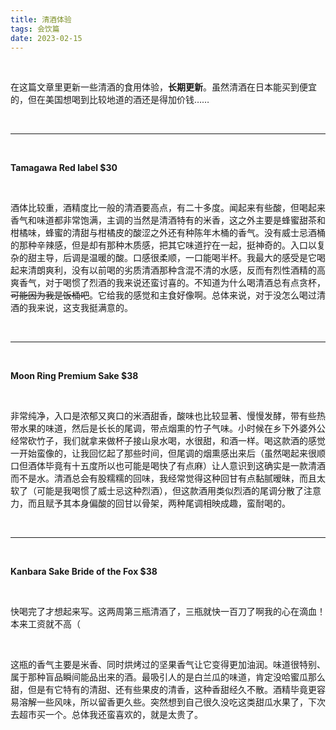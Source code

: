 ```yaml
---
title: 清酒体验
tags: 会饮篇
date: 2023-02-15
---
```




<br/>

在这篇文章里更新一些清酒的食用体验，**长期更新**。虽然清酒在日本能买到便宜的，但在美国想喝到比较地道的酒还是得加价钱……

<br/>

---

<br/>

**Tamagawa Red label $30**

<br/>

酒体比较重，酒精度比一般的清酒要高点，有二十多度。闻起来有些酸，但喝起来香气和味道都非常饱满，主调的当然是清酒特有的米香，这之外主要是蜂蜜甜茶和柑橘味，蜂蜜的清甜与柑橘皮的酸涩之外还有种陈年木桶的香气。没有威士忌酒桶的那种辛辣感，但是却有那种木质感，把其它味道拧在一起，挺神奇的。入口以复杂的甜主导，后调是温暖的酸。口感很柔顺，一口能喝半杯。我最大的感受是它喝起来清朗爽利，没有以前喝的劣质清酒那种含混不清的水感，反而有烈性酒精的高爽香气，对于喝惯了烈酒的我来说还蛮讨喜的。不知道为什么喝清酒总有点贪杯，~~可能因为我是饭桶吧~~。它给我的感觉和主食好像啊。总体来说，对于没怎么喝过清酒的我来说，这支我挺满意的。

<br/>

---

<br/>

**Moon Ring Premium Sake $38**

<br/>

非常纯净，入口是浓郁又爽口的米酒甜香，酸味也比较显著、慢慢发酵，带有些热带水果的味道，然后是长长的尾调，带点烟熏的竹子气味。小时候在乡下外婆外公经常砍竹子，我们就拿来做杯子接山泉水喝，水很甜，和酒一样。喝这款酒的感觉一开始蛮像的，让我回忆起了那些时间，但尾调的烟熏感出来后（虽然喝起来很顺口但酒体毕竟有十五度所以也可能是喝快了有点麻）让人意识到这确实是一款清酒而不是水。清酒总会有股糯糯的回味，我经常觉得这种回甘有点黏腻暧昧，而且太软了（可能是我喝惯了威士忌这种烈酒），但这款酒用类似烈酒的尾调分散了注意力，而且赋予其本身偏酸的回甘以骨架，两种尾调相映成趣，蛮耐喝的。

<br/>

---

<br/>

**Kanbara Sake Bride of the Fox $38**

<br/>

快喝完了才想起来写。这两周第三瓶清酒了，三瓶就快一百刀了啊我的心在滴血！本来工资就不高（

<br/>

这瓶的香气主要是米香、同时烘烤过的坚果香气让它变得更加油润。味道很特别、属于那种盲品瞬间能品出来的酒。最吸引人的是白兰瓜的味道，肯定没哈蜜瓜那么甜，但是有它特有的清甜、还有些果皮的清香，这种香甜经久不散。酒精毕竟更容易溶解一些风味，所以留香更久些。突然想到自己很久没吃这类甜瓜水果了，下次去超市买一个。总体我还蛮喜欢的，就是太贵了。

<br/>